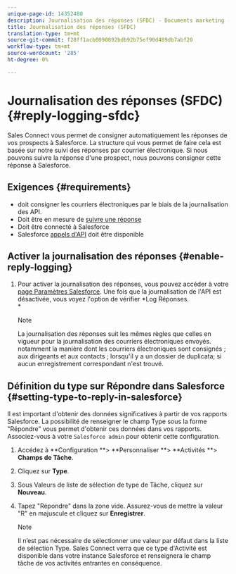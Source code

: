 ```yaml
---
unique-page-id: 14352480
description: Journalisation des réponses (SFDC) - Documents marketing - Documentation du produit
title: Journalisation des réponses (SFDC)
translation-type: tm+mt
source-git-commit: f28ff1acb0090892bdb92b75ef90d489db7abf20
workflow-type: tm+mt
source-wordcount: '285'
ht-degree: 0%

---
```



# Journalisation des réponses (SFDC) {#reply-logging-sfdc}

Sales Connect vous permet de consigner automatiquement les réponses de vos prospects à Salesforce. La structure qui vous permet de faire cela est basée sur notre suivi des réponses par courrier électronique. Si nous pouvons suivre la réponse d&#39;une prospect, nous pouvons consigner cette réponse à Salesforce.

## Exigences {#requirements}

* doit consigner les courriers électroniques par le biais de la journalisation des API.
* Doit être en mesure de [suivre une réponse](http://docs.marketo.com/x/BYPS)
* Doit être connecté à Salesforce
* Salesforce [appels d&#39;API](http://developer.salesforce.com/docs/atlas.en-us.salesforce_app_limits_cheatsheet.meta/salesforce_app_limits_cheatsheet/salesforce_app_limits_platform_api.htm) doit être disponible

## Activer la journalisation des réponses {#enable-reply-logging}

1. Pour activer la journalisation des réponses, vous pouvez accéder à votre [page Paramètres Salesforce](http://docs.marketo.com/pages/assets/external-link.jspa). Une fois que la journalisation de l&#39;API est désactivée, vous voyez l&#39;option de vérifier *Log Réponses.\
   *

   >[!NOTE]
   >
   >La journalisation des réponses suit les mêmes règles que celles en vigueur pour la journalisation des courriers électroniques envoyés. notamment la manière dont les courriers électroniques sont consignés ; aux dirigeants et aux contacts ; lorsqu&#39;il y a un dossier de duplicata; si aucun enregistrement correspondant n&#39;est trouvé.

## Définition du type sur Répondre dans Salesforce {#setting-type-to-reply-in-salesforce}

Il est important d&#39;obtenir des données significatives à partir de vos rapports Salesforce. La possibilité de renseigner le champ Type sous la forme &quot;Répondre&quot; vous permet d&#39;obtenir ces données dans vos rapports. Associez-vous à votre `Salesforce admin` pour obtenir cette configuration.

1. Accédez à **Configuration **> **Personnaliser **> **Activités **> **Champs de Tâche**.
1. Cliquez sur **Type**.
1. Sous Valeurs de liste de sélection de type de Tâche, cliquez sur **Nouveau**.
1. Tapez &quot;Répondre&quot; dans la zone vide. Assurez-vous de mettre la valeur &quot;R&quot; en majuscule et cliquez sur **Enregistrer**.

   >[!NOTE]
   >
   >Il n’est pas nécessaire de sélectionner une valeur par défaut dans la liste de sélection Type. Sales Connect verra que ce type d&#39;Activité est disponible dans votre instance Salesforce et renseignera le champ tâche de vos activités entrantes en conséquence.

